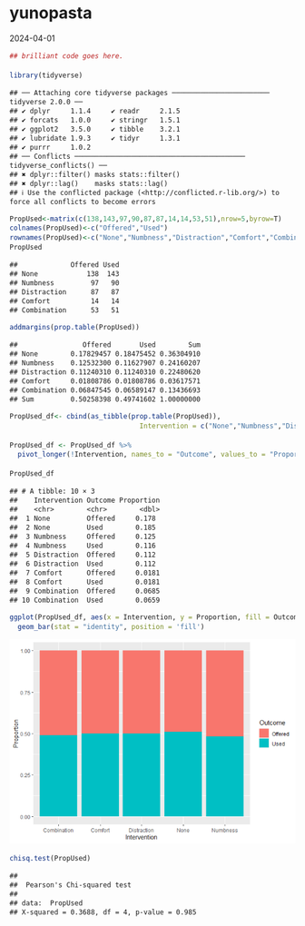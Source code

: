 yunopasta
================
2024-04-01

``` r
## brilliant code goes here.

library(tidyverse)
```

    ## ── Attaching core tidyverse packages ──────────────────────── tidyverse 2.0.0 ──
    ## ✔ dplyr     1.1.4     ✔ readr     2.1.5
    ## ✔ forcats   1.0.0     ✔ stringr   1.5.1
    ## ✔ ggplot2   3.5.0     ✔ tibble    3.2.1
    ## ✔ lubridate 1.9.3     ✔ tidyr     1.3.1
    ## ✔ purrr     1.0.2     
    ## ── Conflicts ────────────────────────────────────────── tidyverse_conflicts() ──
    ## ✖ dplyr::filter() masks stats::filter()
    ## ✖ dplyr::lag()    masks stats::lag()
    ## ℹ Use the conflicted package (<http://conflicted.r-lib.org/>) to force all conflicts to become errors

``` r
PropUsed<-matrix(c(138,143,97,90,87,87,14,14,53,51),nrow=5,byrow=T)
colnames(PropUsed)<-c("Offered","Used")
rownames(PropUsed)<-c("None","Numbness","Distraction","Comfort","Combination")
PropUsed
```

    ##             Offered Used
    ## None            138  143
    ## Numbness         97   90
    ## Distraction      87   87
    ## Comfort          14   14
    ## Combination      53   51

``` r
addmargins(prop.table(PropUsed))
```

    ##                Offered       Used        Sum
    ## None        0.17829457 0.18475452 0.36304910
    ## Numbness    0.12532300 0.11627907 0.24160207
    ## Distraction 0.11240310 0.11240310 0.22480620
    ## Comfort     0.01808786 0.01808786 0.03617571
    ## Combination 0.06847545 0.06589147 0.13436693
    ## Sum         0.50258398 0.49741602 1.00000000

``` r
PropUsed_df<- cbind(as_tibble(prop.table(PropUsed)), 
                                Intervention = c("None","Numbness","Distraction","Comfort","Combination"))

PropUsed_df <- PropUsed_df %>% 
  pivot_longer(!Intervention, names_to = "Outcome", values_to = "Proportion")

PropUsed_df
```

    ## # A tibble: 10 × 3
    ##    Intervention Outcome Proportion
    ##    <chr>        <chr>        <dbl>
    ##  1 None         Offered     0.178 
    ##  2 None         Used        0.185 
    ##  3 Numbness     Offered     0.125 
    ##  4 Numbness     Used        0.116 
    ##  5 Distraction  Offered     0.112 
    ##  6 Distraction  Used        0.112 
    ##  7 Comfort      Offered     0.0181
    ##  8 Comfort      Used        0.0181
    ##  9 Combination  Offered     0.0685
    ## 10 Combination  Used        0.0659

``` r
ggplot(PropUsed_df, aes(x = Intervention, y = Proportion, fill = Outcome)) +
  geom_bar(stat = "identity", position = 'fill')
```

![](yunopasta_files/figure-gfm/unnamed-chunk-1-1.png)<!-- -->

``` r
chisq.test(PropUsed)
```

    ## 
    ##  Pearson's Chi-squared test
    ## 
    ## data:  PropUsed
    ## X-squared = 0.3688, df = 4, p-value = 0.985
